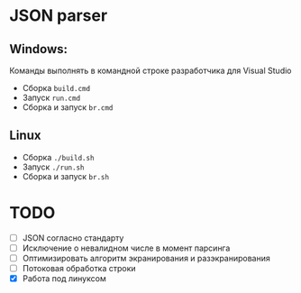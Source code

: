
# JSON parser

## Windows:
Команды выполнять в командной строке разработчика для Visual Studio

- Сборка `build.cmd`
- Запуск `run.cmd`
- Сборка и запуск `br.cmd`

## Linux

- Сборка `./build.sh`
- Запуск `./run.sh`
- Сборка и запуск `br.sh`

# TODO
- [ ] JSON согласно стандарту
- [ ] Исключение о невалидном числе в момент парсинга
- [ ] Оптимизировать алгоритм экранирования и разэкранирования
- [ ] Потоковая обработка строки
- [x] Работа под линуксом
